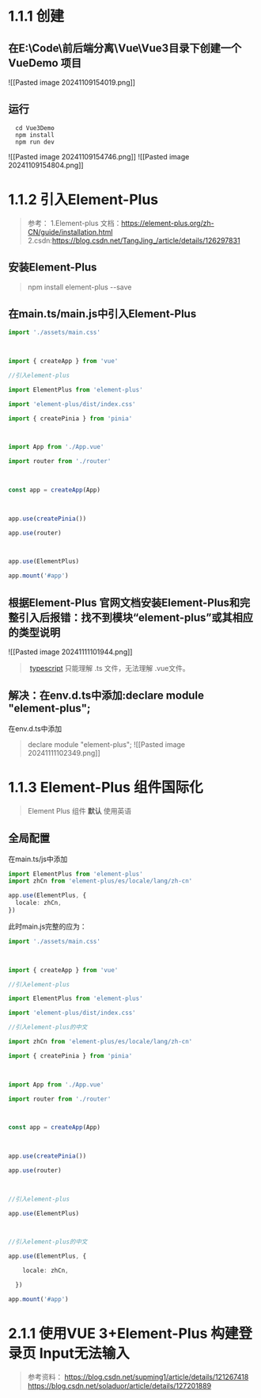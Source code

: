 # 1.1.1 创建
##  在E:\Code\前后端分离\Vue\Vue3目录下创建一个VueDemo 项目
![[Pasted image 20241109154019.png]]
## 运行
```
  cd Vue3Demo
  npm install
  npm run dev
```
![[Pasted image 20241109154746.png]]
![[Pasted image 20241109154804.png]]
# 1.1.2 引入Element-Plus
>参考：
>1.Element-plus 文档：https://element-plus.org/zh-CN/guide/installation.html
>2.csdn:https://blog.csdn.net/TangJing_/article/details/126297831

## 安装Element-Plus
>npm install element-plus --save
 
## 在main.ts/main.js中引入Element-Plus
```main.ts
import './assets/main.css'

  

import { createApp } from 'vue'

//引入element-plus

import ElementPlus from 'element-plus'

import 'element-plus/dist/index.css'

import { createPinia } from 'pinia'

  

import App from './App.vue'

import router from './router'

  

const app = createApp(App)

  

app.use(createPinia())

app.use(router)

  

app.use(ElementPlus)

app.mount('#app')

```
## 根据Element-Plus 官网文档安装Element-Plus和完整引入后报错：找不到模块“element-plus”或其相应的类型说明
![[Pasted image 20241111101944.png]]
> [typescript](https://so.csdn.net/so/search?q=typescript&spm=1001.2101.3001.7020) 只能理解 .ts 文件，无法理解 .vue文件。
## 解决：在env.d.ts中添加:declare module "element-plus";
在env.d.ts中添加
>declare module "element-plus";
![[Pasted image 20241111102349.png]]
# 1.1.3 Element-Plus 组件国际化
>Element Plus 组件 **默认** 使用英语

## 全局配置
在main.ts/js中添加
```main.ts
import ElementPlus from 'element-plus'
import zhCn from 'element-plus/es/locale/lang/zh-cn'

app.use(ElementPlus, {
  locale: zhCn,
})
```

此时main.js完整的应为：
```main.ts
import './assets/main.css'

  

import { createApp } from 'vue'

//引入element-plus

import ElementPlus from 'element-plus'

import 'element-plus/dist/index.css'

//引入element-plus的中文

import zhCn from 'element-plus/es/locale/lang/zh-cn'

import { createPinia } from 'pinia'

  

import App from './App.vue'

import router from './router'

  

const app = createApp(App)

  

app.use(createPinia())

app.use(router)

  

//引入element-plus

app.use(ElementPlus)

  

//引入element-plus的中文

app.use(ElementPlus, {

    locale: zhCn,

  })

app.mount('#app')

```
# 2.1.1 使用VUE 3+Element-Plus 构建登录页 Input无法输入

>参考资料：
>https://blog.csdn.net/supming1/article/details/121267418
>https://blog.csdn.net/soladuor/article/details/127201889

